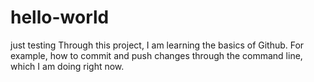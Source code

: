 # hello-world
just testing
Through this project, I am learning the basics of Github.
For example, how to commit and push changes through the command line, which I am doing right now.